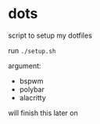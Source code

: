 # dots
script to setup my dotfiles

run `./setup.sh`

argument: 
- bspwm
- polybar
- alacritty

will finish this later on
